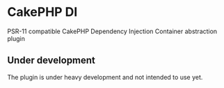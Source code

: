 # CakePHP DI
PSR-11 compatible CakePHP Dependency Injection Container abstraction plugin

## Under development

The plugin is under heavy development and not intended to use yet.
